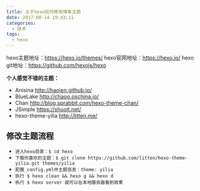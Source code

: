 ```yaml
---
title: 关于hexo如何修改博客主题
date: 2017-08-14 19:43:11
categories: 
  - 技术
tags: 
  - hexo
---
```

hexo主题地址：<https://hexo.io/themes/>
hexo官网地址：<https://hexo.io/>
hexo git地址：<https://github.com/hexojs/hexo>

**个人感觉不错的主题：**
* Anisina <http://haojen.github.io/>
* BlueLake <http://chaoo.oschina.io/>
* Chan <http://blog.sprabbit.com/hexo-theme-chan/>
* JSimple <https://shuoit.net/>
* hexo-theme-yilia <http://litten.me/>
 
<!-- more -->

## 修改主题流程
* `进入hexo目录：$ cd hexo`
* `下载你喜欢的主题：$ git clone https://github.com/litten/hexo-theme-yilia.git themes/yilia`
* `配置_config.yml中主题信息：theme: yilia`
* `执行 $ hexo clean && hexo g && hexo d`
* `执行 $ hexo server 就可以在本地服务器看到效果`



